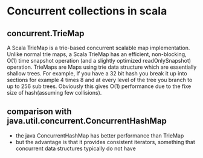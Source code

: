 # Concurrent collections in scala

## concurrent.TrieMap
A Scala TrieMap is a trie-based concurrent scalable map implementation. Unlike normal trie maps, a Scala TrieMap has an efficient, non-blocking, O(1) time snapshot operation (and a slightly optimized readOnlySnapshot) operation.
TrieMaps are Maps using trie data structure which are essentially shallow trees. 
For example, If you have a 32 bit hash you break it up into sections for example 4 times 8 and at every level of the tree you branch to up to 256 sub trees. Obviously this gives O(1) performance due to the fixe size of hash(assuming few collisions).

## comparison with java.util.concurrent.ConcurrentHashMap
 * the java ConcurrentHashMap has better performance than TrieMap 
 *  but the advantage is that it provides consistent iterators, something that concurrent data structures typically do not have